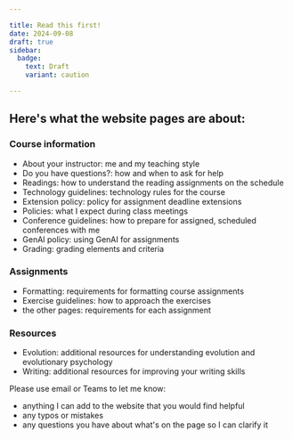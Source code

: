 ```yaml
---

title: Read this first!
date: 2024-09-08
draft: true
sidebar:
  badge:
    text: Draft
    variant: caution

---
```


## Here's what the website pages are about:

### Course information

- About your instructor: me and my teaching style
- Do you have questions?: how and when to ask for help
- Readings: how to understand the reading assignments on the schedule
- Technology guidelines: technology rules for the course
- Extension policy: policy for assignment deadline extensions
- Policies: what I expect during class meetings
- Conference guidelines: how to prepare for assigned, scheduled conferences with me
- GenAI policy: using GenAI for assignments
- Grading: grading elements and criteria

### Assignments

- Formatting: requirements for formatting course assignments
- Exercise guidelines: how to approach the exercises
- the other pages: requirements for each assignment

### Resources

- Evolution: additional resources for understanding evolution and evolutionary psychology
- Writing: additional resources for improving your writing skills

Please use email or Teams to let me know:

- anything I can add to the website that you would find helpful
- any typos or mistakes
- any questions you have about what's on the page so I can clarify it
